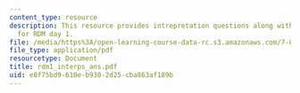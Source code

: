 ```yaml
---
content_type: resource
description: This resource provides intrepretation questions along with their answers
  for RDM day 1.
file: /media/https%3A/open-learning-course-data-rc.s3.amazonaws.com/7-02-experimental-biology-communication-spring-2005/e8f75bd9610eb9302d25cba863af189b_rdm1_interps_ans.pdf
file_type: application/pdf
resourcetype: Document
title: rdm1_interps_ans.pdf
uid: e8f75bd9-610e-b930-2d25-cba863af189b
---
```

